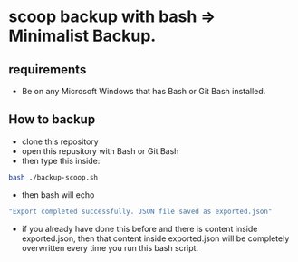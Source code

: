 # scoop backup with bash => Minimalist Backup.

## requirements
- Be on any Microsoft Windows that has Bash or Git Bash installed.

## How to backup
- clone this repository
- open this repusitory with Bash or Git Bash
- then type this inside:
```bash
bash ./backup-scoop.sh
```
- then bash will echo
```bash
"Export completed successfully. JSON file saved as exported.json"
```
- if you already have done this before and there is content inside exported.json, then that content inside exported.json will be completely overwritten every time you run this bash script.